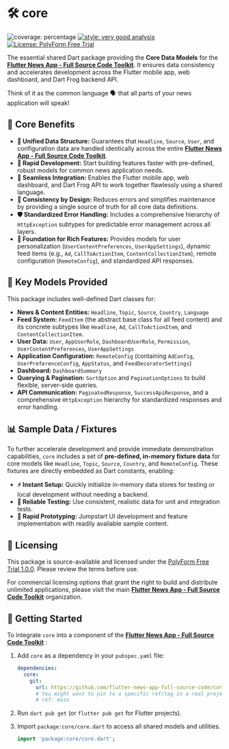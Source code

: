 # 🛠️ core

![coverage: percentage](https://img.shields.io/badge/coverage-98-green)
[![style: very good analysis](https://img.shields.io/badge/style-very_good_analysis-B22C89.svg)](https://pub.dev/packages/very_good_analysis)
[![License: PolyForm Free Trial](https://img.shields.io/badge/License-PolyForm%20Free%20Trial-blue)](https://polyformproject.org/licenses/free-trial/1.0.0)

The essential shared Dart package providing the **Core Data Models** for the [**Flutter News App - Full Source Code Toolkit**](https://github.com/flutter-news-app-full-source-code). It ensures data consistency and accelerates development across the Flutter mobile app, web dashboard, and Dart Frog backend API.

Think of it as the common language 🗣️ that all parts of your news application will speak!

## 🌟 Core Benefits

*   **🧱 Unified Data Structure:** Guarantees that `Headline`, `Source`, `User`, and configuration data are handled identically across the entire [**Flutter News App - Full Source Code Toolkit**](https://github.com/flutter-news-app-full-source-code).
*   **🚀 Rapid Development:** Start building features faster with pre-defined, robust models for common news application needs.
*   **🔗 Seamless Integration:** Enables the Flutter mobile app, web dashboard, and Dart Frog API to work together flawlessly using a shared language.
*   **🎯 Consistency by Design:** Reduces errors and simplifies maintenance by providing a single source of truth for all core data definitions.
*   **🛡️ Standardized Error Handling:** Includes a comprehensive hierarchy of `HttpException` subtypes for predictable error management across all layers.
*   **🌟 Foundation for Rich Features:** Provides models for user personalization (`UserContentPreferences`, `UserAppSettings`), dynamic feed items (e.g., `Ad`, `CallToActionItem`, `ContentCollectionItem`), remote configuration (`RemoteConfig`), and standardized API responses.

## 🎁 Key Models Provided

This package includes well-defined Dart classes for:

*   **News & Content Entities:** `Headline`, `Topic`, `Source`, `Country`, `Language`
*   **Feed System:** `FeedItem` (the abstract base class for all feed content) and its concrete subtypes like `Headline`, `Ad`, `CallToActionItem`, and `ContentCollectionItem`.
*   **User Data:** `User`, `AppUserRole`, `DashboardUserRole`, `Permission`, `UserContentPreferences`, `UserAppSettings`
*   **Application Configuration:** `RemoteConfig` (containing `AdConfig`, `UserPreferenceConfig`, `AppStatus`, and `FeedDecoratorSettings`)
*   **Dashboard:** `DashboardSummary`
*   **Querying & Pagination:** `SortOption` and `PaginationOptions` to build flexible, server-side queries.
*   **API Communication:** `PaginatedResponse`, `SuccessApiResponse`, and a comprehensive `HttpException` hierarchy for standardized responses and error handling.

## 📊 Sample Data / Fixtures

To further accelerate development and provide immediate demonstration capabilities, `core` includes a set of **pre-defined, in-memory fixture data** for core models like `Headline`, `Topic`, `Source`, `Country`, and `RemoteConfig`. These fixtures are directly embedded as Dart constants, enabling:

*   **⚡ Instant Setup:** Quickly initialize in-memory data stores for testing or local development without needing a backend.
*   **🧪 Reliable Testing:** Use consistent, realistic data for unit and integration tests.
*   **🚀 Rapid Prototyping:** Jumpstart UI development and feature implementation with readily available sample content.

## 🔑 Licensing

This package is source-available and licensed under the [PolyForm Free Trial 1.0.0](LICENSE). Please review the terms before use.

For commercial licensing options that grant the right to build and distribute unlimited applications, please visit the main [**Flutter News App - Full Source Code Toolkit**](https://github.com/flutter-news-app-full-source-code) organization.

## 🚀 Getting Started

To integrate `core` into a component of the [**Flutter News App - Full Source Code Toolkit**](https://github.com/flutter-news-app-full-source-code) :

1.  Add `core` as a dependency in your `pubspec.yaml` file:

    ```yaml
    dependencies:
      core:
        git:
          url: https://github.com/flutter-news-app-full-source-code/core.git
          # You might want to pin to a specific ref/tag in a real project:
          # ref: main
    ```

2.  Run `dart pub get` (or `flutter pub get` for Flutter projects).

3.  Import `package:core/core.dart` to access all shared models and utilities.

    ```dart
    import 'package:core/core.dart';
